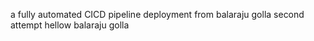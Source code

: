 a fully automated CICD pipeline deployment from balaraju golla
second attempt hellow balaraju golla

